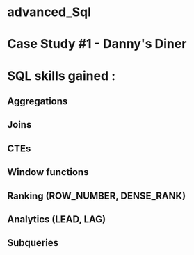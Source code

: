 # advanced_Sql

# Case Study #1 - Danny's Diner
# SQL skills gained :
## Aggregations
## Joins
## CTEs
## Window functions
## Ranking (ROW_NUMBER, DENSE_RANK)
## Analytics (LEAD, LAG)
## Subqueries
